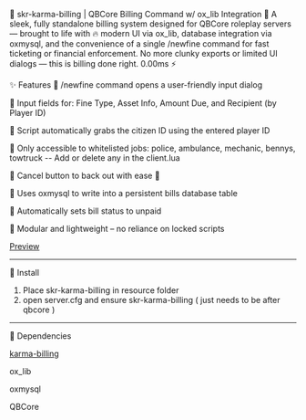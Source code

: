 💸 skr-karma-billing | QBCore Billing Command w/ ox_lib Integration 💼
A sleek, fully standalone billing system designed for QBCore roleplay servers — brought to life with 🔥 modern UI via ox_lib, database integration via oxmysql, and the convenience of a single /newfine command for fast ticketing or financial enforcement. No more clunky exports or limited UI dialogs — this is billing done right. 0.00ms ⚡

✨ Features
🔹 /newfine command opens a user-friendly input dialog

🔹 Input fields for: Fine Type, Asset Info, Amount Due, and Recipient (by Player ID)

🔹 Script automatically grabs the citizen ID using the entered player ID

🔹 Only accessible to whitelisted jobs: police, ambulance, mechanic, bennys, towtruck -- Add or delete any in the client.lua

🔹 Cancel button to back out with ease 🛑

🔹 Uses oxmysql to write into a persistent bills database table

🔹 Automatically sets bill status to unpaid

🔹 Modular and lightweight – no reliance on locked scripts

[  Preview](https://streamable.com/2mni0p)

----------------------------------------------------------------

🔧 Install
  1. Place skr-karma-billing in resource folder
  2. open server.cfg and ensure skr-karma-billing ( just needs to be after qbcore )

----------------------------------------------------------------

🔧 Dependencies


[karma-billing](https://karmadevelopments.shop/product/billing-invoices-system)

ox_lib


oxmysql


QBCore

